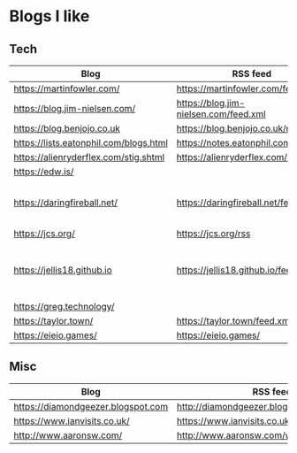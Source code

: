 # Blogs I like

## Tech

| Blog                                   | RSS feed                                                     |   Notes   |
| -------------------------------------- | ------------------------------------------------------------ | --------- |
| https://martinfowler.com/              | https://martinfowler.com/feed.atom                           |           |
| https://blog.jim-nielsen.com/          | https://blog.jim-nielsen.com/feed.xml                        |           |
| https://blog.benjojo.co.uk             | https://blog.benjojo.co.uk/rss.xml                           |           |
| https://lists.eatonphil.com/blogs.html | https://notes.eatonphil.com/rss.xml                          |           |
| https://alienryderflex.com/stig.shtml  | https://alienryderflex.com/rss.xml                           |           |
| https://edw.is/                        |                                                              |           |
| https://daringfireball.net/            | https://daringfireball.net/feeds/main                        | John Gruber, father of markdown |
| https://jcs.org/                       | https://jcs.org/rss                                          | retro     |
| https://jellis18.github.io             | https://jellis18.github.io/feed.xml                          | Very clear explanations of itsy bitsy software concepts
| https://greg.technology/               |                                                              |           |
| https://taylor.town/                   | https://taylor.town/feed.xml                                 |           |
| https://eieio.games/                   | https://eieio.games/                                         |           |

## Misc

|                Blog                |                   RSS feed                 |  Notes  |
| ---------------------------------- | ------------------------------------------ | ------- |
| https://diamondgeezer.blogspot.com | http://diamondgeezer.blogspot.com/atom.xml | London  |
| https://www.ianvisits.co.uk/       | https://www.ianvisits.co.uk/articles/feed/ | London  |
| http://www.aaronsw.com/            | http://www.aaronsw.com/weblog/index.xml    | †       |
